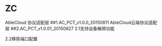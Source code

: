 # ZC
AbleCloud 协议适配层
##1.AC_PCT_v1.0.0_20150811
AbleCloud云端协议适配层
##2.AC_PCT_v1.0.01_20150827
2.1支持设备解绑功能

2.2移除端口配置


